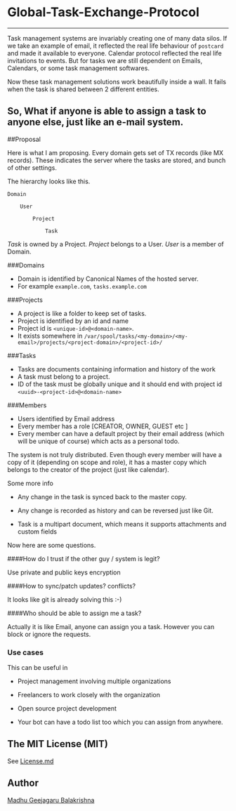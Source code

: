 # Global-Task-Exchange-Protocol
---

Task management systems are invariably creating one of many data silos. If we take an example of email, it reflected the real life behaviour of `postcard` and made it available to everyone. Calendar protocol reflected the real life invitations to events. But for tasks we are still dependent on Emails, Calendars, or some task management softwares.

Now these task management solutions work beautifully inside a wall. It fails when the task is shared between 2 different entities.

So, What if anyone is able to assign a task to anyone else, just like an e-mail system.
---

##Proposal

Here is what I am proposing. Every domain gets  set of TX records (like MX records). These indicates the server where the tasks are stored, and bunch of other settings.

The hierarchy looks like this.

	Domain

		User

			Project

				Task


*Task* is owned by a Project. *Project* belongs to a User. *User* is a member of Domain.

###Domains

- Domain is identified by Canonical Names of the hosted server.
- For example `example.com`, `tasks.example.com`

###Projects

- A project is like a folder to keep set of tasks.
- Project is identified by an id and name
- Project id is `<unique-id>@<domain-name>`.
- It exists somewhere in
	`/var/spool/tasks/<my-domain>/<my-email>/projects/<project-domain>/<project-id>/`

###Tasks

- Tasks are documents containing information and history of the work
- A task must belong to a project.
- ID of the task must be globally unique and it should end with project id `<uuid>-<project-id>@<domain-name>`

###Members

- Users identified by Email address
- Every member has a role [CREATOR, OWNER, GUEST etc ]
- Every member can have a default project by their email address (which will be unique of course) which acts as a personal todo.



The system is not truly distributed. Even though every member will have a copy of it (depending on scope and role), it has a master copy which belongs to the creator of the project (just like calendar).

Some more info

- Any change in the task is synced back to the master copy.

- Any change is recorded as history and can be reversed just like Git.

- Task is a multipart document, which means it supports attachments and custom fields

Now here are some questions.

####How do I trust if the other guy / system is legit?

Use private and public keys encryption

####How to sync/patch updates? conflicts?

It looks like git is already solving this :-)

####Who should be able to assign me a task?

Actually it is like Email, anyone can assign you a task. However you can block or ignore the requests.


### Use cases

This can be useful in

- Project management involving multiple organizations

- Freelancers to work closely with the organization

- Open source project development

- Your bot can have a todo list too which you can assign from anywhere.

## The MIT License (MIT)

See [License.md](https://github.com/madhugb/Global-Task-Exchange-Protocol/blob/master/License.md)

## Author

[Madhu Geejagaru Balakrishna](https://twitter.com/madospace "Follow @madospace on Twitter")
